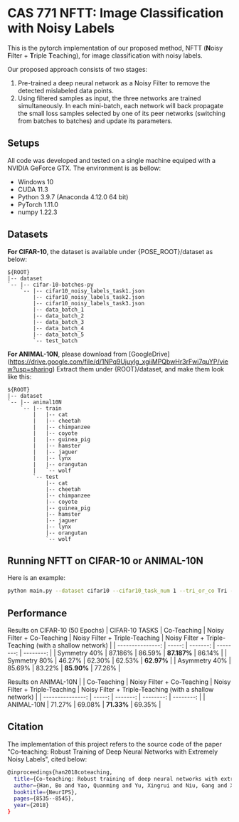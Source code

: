 # CAS 771 NFTT: Image Classification with Noisy Labels

This is the pytorch implementation of our proposed method, NFTT (**N**oisy **F**ilter + **T**riple **T**eaching), for image classification with noisy labels. 

Our proposed approach consists of two stages:
1. Pre-trained a deep neural network as a Noisy Filter to remove the detected mislabeled data points.
2. Using filtered samples as input, the three networks are trained simultaneously. In each mini-batch, each network will back propagate the small loss samples selected by one of its peer networks (switching from batches to batches) and update its parameters. 



## Setups
All code was developed and tested on a single machine equiped with a NVIDIA GeForce GTX. The environment is as bellow:

- Windows 10
- CUDA 11.3
- Python 3.9.7 (Anaconda 4.12.0 64 bit)
- PyTorch 1.11.0
- numpy 1.22.3

## Datasets

**For CIFAR-10**, the dataset is available under {POSE_ROOT}/dataset as below:
```
${ROOT}
|-- dataset
`-- |-- cifar-10-batches-py
    `-- |-- cifar10_noisy_labels_task1.json
        |-- cifar10_noisy_labels_task2.json
        |-- cifar10_noisy_labels_task3.json
        |-- data_batch_1
        |-- data_batch_2
        |-- data_batch_3
        |-- data_batch_4
        |-- data_batch_5
        `-- test_batch
```

**For ANIMAL-10N**, please download from [GoogleDrive] (https://drive.google.com/file/d/1NPq9Ujuylg_xgiiMPQbwHr3rFwi7quYP/view?usp=sharing) 
Extract them under {ROOT}/dataset, and make them look like this:
```
${ROOT}
|-- dataset
`-- |-- animal10N
    `-- |-- train
        |   |-- cat
        |   |-- cheetah
        |   |-- chimpanzee
        |   |-- coyote
        |   |-- guinea_pig
        |   |-- hamster
        |   |-- jaguer
        |   |-- lynx
        |   |-- orangutan
        |   `-- wolf
        `-- test
            |-- cat
            |-- cheetah
            |-- chimpanzee
            |-- coyote
            |-- guinea_pig
            |-- hamster
            |-- jaguer
            |-- lynx
            |-- orangutan
            `-- wolf
```

## Running NFTT on CIFAR-10 or ANIMAL-10N
Here is an example:
```bash
python main.py --dataset cifar10 --cifar10_task_num 1 --tri_or_co Tri --noisy_filter_or_not 1 --shallow_or_not 0  
```

## Performance

Results on CIFAR-10 (50 Epochs)
| CIFAR-10 TASKS | Co-Teaching  | Noisy Filter + Co-Teaching | Noisy Filter + Triple-Teaching | Noisy Filter + Triple-Teaching (with a shallow network) |
| ---------------: | -----: | -------: | --------: | --------: |
|  Symmetry 40%    | 87.186% | 86.59%   | **87.187%**    | 86.14%    |
|  Symmetry 80%    | 46.27% | 62.30%   | 62.53%    | **62.97%**    |
|  Asymmetry 40%   | 85.69% | 83.22%   | **85.90%**    | 77.26%    |

Results on ANIMAL-10N
|  | Co-Teaching  | Noisy Filter + Co-Teaching | Noisy Filter + Triple-Teaching | Noisy Filter + Triple-Teaching (with a shallow network) |
| ---------------: | -----: | -------: | --------: | --------: |
|  ANIMAL-10N      | 71.27% | 69.08%        | **71.33%**    |  69.35%   |
## Citation

The implementation of this project refers to the source code of the paper "Co-teaching: Robust Training of Deep Neural Networks with Extremely Noisy Labels", cited below:

```bash
@inproceedings{han2018coteaching,
  title={Co-teaching: Robust training of deep neural networks with extremely noisy labels},
  author={Han, Bo and Yao, Quanming and Yu, Xingrui and Niu, Gang and Xu, Miao and Hu, Weihua and Tsang, Ivor and Sugiyama, Masashi},
  booktitle={NeurIPS},
  pages={8535--8545},
  year={2018}
}
```

